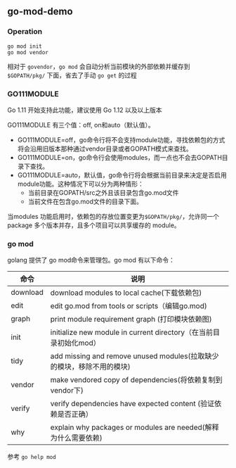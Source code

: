 ## go-mod-demo

### Operation

```shell
go mod init
go mod vendor
```
相对于 `govendor`，`go mod` 会自动分析当前模块的外部依赖并缓存到 `$GOPATH/pkg/` 下面，省去了手动  `go get` 的过程


### GO111MODULE

Go 1.11 开始支持此功能，建议使用 Go 1.12 以及以上版本

GO111MODULE 有三个值：off, on和auto（默认值）。

- GO111MODULE=off，go命令行将不会支持module功能，寻找依赖包的方式将会沿用旧版本那种通过vendor目录或者GOPATH模式来查找。
- GO111MODULE=on，go命令行会使用modules，而一点也不会去GOPATH目录下查找。
- GO111MODULE=auto，默认值，go命令行将会根据当前目录来决定是否启用module功能。这种情况下可以分为两种情形：
	- 当前目录在GOPATH/src之外且该目录包含go.mod文件
	- 当前文件在包含go.mod文件的目录下面。

当modules 功能启用时，依赖包的存放位置变更为`$GOPATH/pkg/`，允许同一个 package 多个版本并存，且多个项目可以共享缓存的 module。


### go mod

golang 提供了 go mod命令来管理包。go mod 有以下命令：

命令 | 说明
---|---
download | download modules to local cache(下载依赖包)
edit | edit go.mod from tools or scripts（编辑go.mod)
graph | print module requirement graph (打印模块依赖图)
init | initialize new module in current directory（在当前目录初始化mod）
tidy | add missing and remove unused modules(拉取缺少的模块，移除不用的模块)
vendor | make vendored copy of dependencies(将依赖复制到vendor下)
verify | verify dependencies have expected content (验证依赖是否正确）
why | explain why packages or modules are needed(解释为什么需要依赖)

参考 `go help mod`
